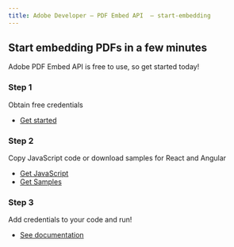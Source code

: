 ```yaml
---
title: Adobe Developer — PDF Embed API  — start-embedding
---
```



<TitleBlock slots="heading, text" theme="light" className="titleBlock-align-left" />

## Start embedding PDFs in a few minutes

Adobe PDF Embed API is free to use, so get started today!




<TextBlock slots="heading, text, buttons" width="33%" theme="light" className="align-left horizontal-align" />

### Step 1

Obtain free credentials

* [Get started](https://dc.stage.acrobat.com/dc-integration-creation-app-cdn/index.html?api=pdf-embed-api)



<TextBlock slots="heading, text, buttons" width="33%" theme="light"  className="align-left horizontal-align" variantsTypePrimary='primary' variantsTypeSecondary='primary' isPrimaryBtn  primaryOutline/>

### Step 2

Copy JavaScript code or download samples for React and Angular

* [Get JavaScript](https://www.adobe.com/go/pdfembedapi_docs)
* [Get Samples](https://github.com/adobe/pdf-embed-api-samples)

<TextBlock slots="heading, text, buttons" width="33%" theme="light"  className="align-left horizontal-align"/>

### Step 3

Add credentials to your code and run!

* [See documentation](/document-services/docs/overview/)
